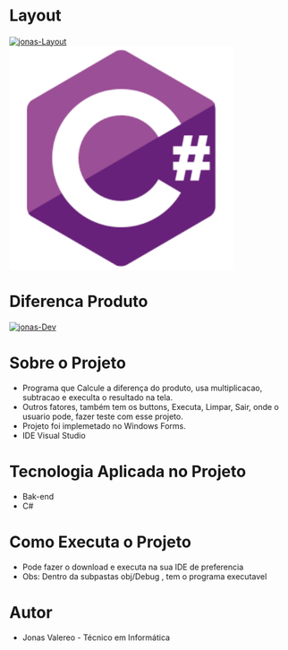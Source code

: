 # Layout

<a href="#">
<img align="center"  alt="jonas-Layout" height ="400" width ="350" src ="https://user-images.githubusercontent.com/25933386/116760987-d6706c00-a9ec-11eb-9e2e-7dd29296c4c3.jpg" style="max-width: 100%;"></img>
</a>

<a href="#">
<img align="center"  alt="jonas-C#" height ="400" width ="400" src ="https://raw.githubusercontent.com/devicons/devicon/master/icons/csharp/csharp-original.svg" style="max-width: 100%;"></img>
</a>

# Diferenca Produto

<a href="#">
<img align="center"  alt="jonas-Dev" height ="70" width ="140" src ="https://user-images.githubusercontent.com/25933386/116831049-87107400-ab83-11eb-947b-0a94a3e89f04.png" style="max-width: 100%;"></img>
</a>

# Sobre o Projeto

- Programa  que Calcule a diferença do produto, usa multiplicacao, subtracao e execulta o resultado na tela.
- Outros fatores, também tem os buttons, Executa, Limpar, Sair, onde o usuario pode, fazer teste com esse projeto.
- Projeto foi implemetado no  Windows Forms.
- IDE Visual Studio


# Tecnologia Aplicada no Projeto

- Bak-end
- C#

# Como Executa o Projeto

- Pode fazer o download e executa na sua IDE de preferencia
- Obs: Dentro da subpastas obj/Debug , tem o programa executavel

# Autor

- Jonas Valereo - Técnico em Informática 
